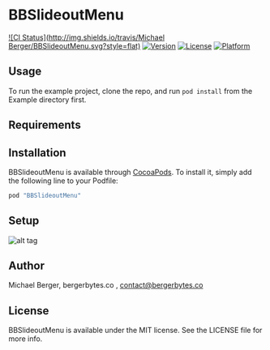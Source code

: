 # BBSlideoutMenu

[![CI Status](http://img.shields.io/travis/Michael Berger/BBSlideoutMenu.svg?style=flat)](https://travis-ci.org/BergerBytes/BBSlideoutMenu)
[![Version](https://img.shields.io/cocoapods/v/BBSlideoutMenu.svg?style=flat)](http://cocoapods.org/pods/BBSlideoutMenu)
[![License](https://img.shields.io/cocoapods/l/BBSlideoutMenu.svg?style=flat)](http://cocoapods.org/pods/BBSlideoutMenu)
[![Platform](https://img.shields.io/cocoapods/p/BBSlideoutMenu.svg?style=flat)](http://cocoapods.org/pods/BBSlideoutMenu)

## Usage

To run the example project, clone the repo, and run `pod install` from the Example directory first.

## Requirements

## Installation

BBSlideoutMenu is available through [CocoaPods](http://cocoapods.org). To install
it, simply add the following line to your Podfile:

```ruby
pod "BBSlideoutMenu"
```
## Setup

![alt tag](https://bergerbytesco.files.wordpress.com/2016/03/giphy.gif)

## Author

Michael Berger, bergerbytes.co , contact@bergerbytes.co

## License

BBSlideoutMenu is available under the MIT license. See the LICENSE file for more info.
